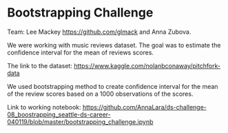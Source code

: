 # Bootstrapping Challenge

Team: Lee Mackey https://github.com/glmack and Anna Zubova. 

We were working with music reviews dataset. The goal was to estimate the confidence interval for the mean of reviews scores.

The link to the dataset: https://www.kaggle.com/nolanbconaway/pitchfork-data

We used bootstrapping method to create confidence interval for the mean of the review scores based on a 1000 observations of the scores. 

Link to working notebook: https://github.com/AnnaLara/ds-challenge-08_boostrapping_seattle-ds-career-040119/blob/master/bootstrapping_challenge.ipynb


